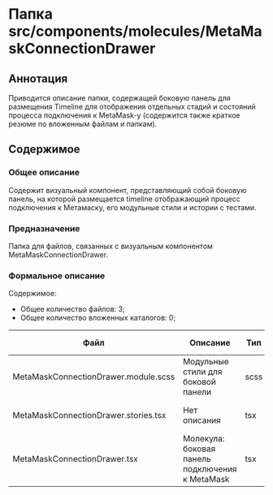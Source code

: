 # Папка src/components/molecules/MetaMaskConnectionDrawer

## Аннотация

Приводится описание папки, содержащей боковую панель для размещения Timeline для отображения отдельных стадий и 
состояний процесса подключения к MetaMask-у (содержится также краткое резюме по вложенным файлам и папкам).

## Содержимое

### Общее описание

Содержит визуальный компонент, представляющий собой боковую панель, на которой размещается timeline отображающий 
процесс подключения к Метамаску, его модульные стили и истории с тестами.

### Предназначение

Папка для файлов, связанных с визуальным компонентом MetaMaskConnectionDrawer.

### Формальное описание

Содержимое:
* Общее количество файлов: 3;
* Общее количество вложенных каталогов: 0;

| Файл                                 | Описание                                        | Тип  | К-во строк | Последнее изменение | Звезды    |
|--------------------------------------|-------------------------------------------------|------|------------|---------------------|-----------|
| MetaMaskConnectionDrawer.module.scss | Модульные стили для боковой панели              | scss | 20         | 2025-05-12 21:46:52 | Нет звезд |
| MetaMaskConnectionDrawer.stories.tsx | Нет описания                                    | tsx  | 56         | 2025-05-12 22:02:12 | Нет звезд |
| MetaMaskConnectionDrawer.tsx         | Молекула: боковая панель подключения к MetaMask | tsx  | 110        | 2025-05-14 21:18:58 | ★★★☆☆     |


